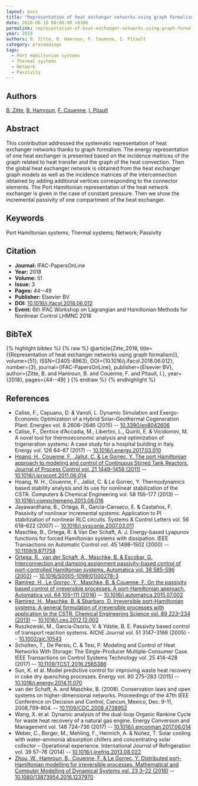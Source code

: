 ```yaml
---
layout: post
title: "Representation of heat exchanger networks using graph formalism"
date: 2018-06-18 00:00:00 +0100
permalink: representation-of-heat-exchanger-networks-using-graph-formalism
year: 2018
authors: B. Zitte, B. Hamroun, F. Couenne, I. Pitault
category: proceedings
tags:
  - Port Hamiltonian systems
  - Thermal systems
  - Network
  - Passivity
---
```

 
## Authors
[B. Zitte](authors/b_zitte), [B. Hamroun](authors/boussad_hamroun), [F. Couenne](authors/francoise_couenne), [I. Pitault](authors/i_pitault)
 
## Abstract
This contribution addressed the systematic representation of heat exchanger networks thanks to graph formalism. The energy representation of one heat exchanger is presented based on the incidence matrices of the graph related to heat transfer and the graph of the heat convection. Then the global heat exchanger network is obtained from the heat exchanger graph models as well as the incidence matrices of the interconnection obtained by adding additional vertices corresponding to the connector elements. The Port Hamiltonian representation of the heat network exchanger is given in the case of constant pressure. Then we show the incremental passivity of one compartment of the heat exchanger.
 
## Keywords
Port Hamiltonian systems; Thermal systems; Network; Passivity
 
## Citation
- **Journal:** IFAC-PapersOnLine
- **Year:** 2018
- **Volume:** 51
- **Issue:** 3
- **Pages:** 44--49
- **Publisher:** Elsevier BV
- **DOI:** [10.1016/j.ifacol.2018.06.012](https://doi.org/10.1016/j.ifacol.2018.06.012)
- **Event:** 6th IFAC Workshop on Lagrangian and Hamiltonian Methods for Nonlinear Control LHMNC 2018
 
## BibTeX
{% highlight bibtex %}
{% raw %}
@article{Zitte_2018,
  title={{Representation of heat exchanger networks using graph formalism}},
  volume={51},
  ISSN={2405-8963},
  DOI={10.1016/j.ifacol.2018.06.012},
  number={3},
  journal={IFAC-PapersOnLine},
  publisher={Elsevier BV},
  author={Zitte, B. and Hamroun, B. and Couenne, F. and Pitault, I.},
  year={2018},
  pages={44--49}
}
{% endraw %}
{% endhighlight %}
 
## References
- Calise, F., Capuano, D. & Vanoli, L. Dynamic Simulation and Exergo-Economic Optimization of  a Hybrid Solar–Geothermal Cogeneration Plant. Energies vol. 8 2606–2646 (2015) -- [10.3390/en8042606](https://doi.org/10.3390/en8042606)
- Calise, F., Dentice d’Accadia, M., Libertini, L., Quiriti, E. & Vicidomini, M. A novel tool for thermoeconomic analysis and optimization of trigeneration systems: A case study for a hospital building in Italy. Energy vol. 126 64–87 (2017) -- [10.1016/j.energy.2017.03.010](https://doi.org/10.1016/j.energy.2017.03.010)
- [Hoang, H., Couenne, F., Jallut, C. & Le Gorrec, Y. The port Hamiltonian approach to modeling and control of Continuous Stirred Tank Reactors. Journal of Process Control vol. 21 1449–1458 (2011)](the-port-hamiltonian-approach-to-modeling-and-control-of-continuous-stirred-tank-reactors) -- [10.1016/j.jprocont.2011.06.014](https://doi.org/10.1016/j.jprocont.2011.06.014)
- Hoang, N. H., Couenne, F., Jallut, C. & Le Gorrec, Y. Thermodynamics based stability analysis and its use for nonlinear stabilization of the CSTR. Computers &amp; Chemical Engineering vol. 58 156–177 (2013) -- [10.1016/j.compchemeng.2013.06.016](https://doi.org/10.1016/j.compchemeng.2013.06.016)
- Jayawardhana, B., Ortega, R., García-Canseco, E. & Castaños, F. Passivity of nonlinear incremental systems: Application to PI stabilization of nonlinear RLC circuits. Systems &amp; Control Letters vol. 56 618–622 (2007) -- [10.1016/j.sysconle.2007.03.011](https://doi.org/10.1016/j.sysconle.2007.03.011)
- Maschke, B., Ortega, R. & Van Der Schaft, A. J. Energy-based Lyapunov functions for forced Hamiltonian systems with dissipation. IEEE Transactions on Automatic Control vol. 45 1498–1502 (2000) -- [10.1109/9.871758](https://doi.org/10.1109/9.871758)
- [Ortega, R., van der Schaft, A., Maschke, B. & Escobar, G. Interconnection and damping assignment passivity-based control of port-controlled Hamiltonian systems. Automatica vol. 38 585–596 (2002)](interconnection-and-damping-assignment-passivity-based-control-of-port-controlled-hamiltonian-systems) -- [10.1016/S0005-1098(01)00278-3](https://doi.org/10.1016/S0005-1098(01)00278-3)
- [Ramírez, H., Le Gorrec, Y., Maschke, B. & Couenne, F. On the passivity based control of irreversible processes: A port-Hamiltonian approach. Automatica vol. 64 105–111 (2016)](on-the-passivity-based-control-of-irreversible-processes-a-port-hamiltonian-approach) -- [10.1016/j.automatica.2015.07.002](https://doi.org/10.1016/j.automatica.2015.07.002)
- [Ramirez, H., Maschke, B. & Sbarbaro, D. Irreversible port-Hamiltonian systems: A general formulation of irreversible processes with application to the CSTR. Chemical Engineering Science vol. 89 223–234 (2013)](irreversible-port-hamiltonian-systems-a-general-formulation-of-irreversible-processes-with-application-to-the-cstr) -- [10.1016/j.ces.2012.12.002](https://doi.org/10.1016/j.ces.2012.12.002)
- Ruszkowski, M., Garcia‐Osorio, V. & Ydstie, B. E. Passivity based control of transport reaction systems. AIChE Journal vol. 51 3147–3166 (2005) -- [10.1002/aic.10543](https://doi.org/10.1002/aic.10543)
- Scholten, T., De Persis, C. & Tesi, P. Modeling and Control of Heat Networks With Storage: The Single-Producer Multiple-Consumer Case. IEEE Transactions on Control Systems Technology vol. 25 414–428 (2017) -- [10.1109/TCST.2016.2565386](https://doi.org/10.1109/TCST.2016.2565386)
- Sun, K. et al. Model predictive control for improving waste heat recovery in coke dry quenching processes. Energy vol. 80 275–283 (2015) -- [10.1016/j.energy.2014.11.070](https://doi.org/10.1016/j.energy.2014.11.070)
- van der Schaft, A. and Maschke, B. (2008). Conservation laws and open systems on higher-dimensional networks. Proceedings of the 47th IEEE Conference on Decision and Control, Cancun, Mexico, Dec. 9-11, 2008,799-804. -- [10.1109/CDC.2008.4738952](https://doi.org/10.1109/CDC.2008.4738952)
- Wang, X. et al. Dynamic analysis of the dual-loop Organic Rankine Cycle for waste heat recovery of a natural gas engine. Energy Conversion and Management vol. 148 724–736 (2017) -- [10.1016/j.enconman.2017.06.014](https://doi.org/10.1016/j.enconman.2017.06.014)
- Weber, C., Berger, M., Mehling, F., Heinrich, A. & Núñez, T. Solar cooling with water–ammonia absorption chillers and concentrating solar collector – Operational experience. International Journal of Refrigeration vol. 39 57–76 (2014) -- [10.1016/j.ijrefrig.2013.08.022](https://doi.org/10.1016/j.ijrefrig.2013.08.022)
- [Zhou, W., Hamroun, B., Couenne, F. & Le Gorrec, Y. Distributed port-Hamiltonian modelling for irreversible processes. Mathematical and Computer Modelling of Dynamical Systems vol. 23 3–22 (2016)](distributed-port-hamiltonian-modelling-for-irreversible-processes) -- [10.1080/13873954.2016.1237970](https://doi.org/10.1080/13873954.2016.1237970)

